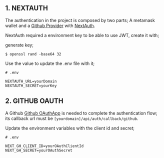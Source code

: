 ## 1. NEXTAUTH

The authentication in the project is composed by two parts;  A metamask wallet and a [Github Provider](https://next-auth.js.org/providers/github) with [NextAuth](next-auth.js.org).

NextAuth required a environment key to be able to use JWT, create it with;

generate key;

```console
$ openssl rand -base64 32
```

Use the value to update the .env file with it;

```text
# .env

NEXTAUTH_URL=yourDomain
NEXTAUTH_SECRET=yourKey
```

## 2. GITHUB OAUTH

A Github [Github OAuthApp](https://docs.github.com/en/developers/apps/building-oauth-apps/creating-an-oauth-app) is needed to complete the authentication flow; its callback url must be `[yourdomain]/api/auth/callback/github`.

Update the environment variables with the client id and secret;

```text
# .env

NEXT_GH_CLIENT_ID=yourOAuthClientId
NEXT_GH_SECRET=yourOAuthSecret
```